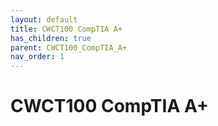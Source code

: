 ```yaml
---
layout: default
title: CWCT100 CompTIA A+
has_children: true
parent: CWCT100_CompTIA_A+
nav_order: 1
---
```


# CWCT100 CompTIA A+
